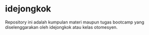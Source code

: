 # idejongkok
Repository ini adalah kumpulan materi maupun tugas bootcamp yang diselenggarakan oleh idejongkok atau kelas otomesyen.
